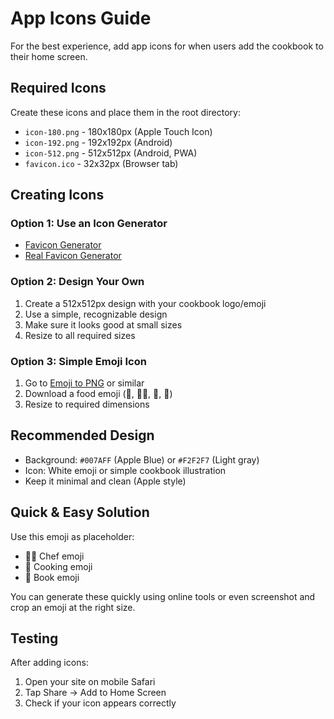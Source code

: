 # App Icons Guide

For the best experience, add app icons for when users add the cookbook to their home screen.

## Required Icons

Create these icons and place them in the root directory:

- `icon-180.png` - 180x180px (Apple Touch Icon)
- `icon-192.png` - 192x192px (Android)
- `icon-512.png` - 512x512px (Android, PWA)
- `favicon.ico` - 32x32px (Browser tab)

## Creating Icons

### Option 1: Use an Icon Generator
- [Favicon Generator](https://favicon.io/)
- [Real Favicon Generator](https://realfavicongenerator.net/)

### Option 2: Design Your Own
1. Create a 512x512px design with your cookbook logo/emoji
2. Use a simple, recognizable design
3. Make sure it looks good at small sizes
4. Resize to all required sizes

### Option 3: Simple Emoji Icon
1. Go to [Emoji to PNG](https://emoji.gg/) or similar
2. Download a food emoji (🍳, 👨‍🍳, 🍴, 📖)
3. Resize to required dimensions

## Recommended Design

- Background: `#007AFF` (Apple Blue) or `#F2F2F7` (Light gray)
- Icon: White emoji or simple cookbook illustration
- Keep it minimal and clean (Apple style)

## Quick & Easy Solution

Use this emoji as placeholder:
- 👨‍🍳 Chef emoji
- 🍳 Cooking emoji
- 📖 Book emoji

You can generate these quickly using online tools or even screenshot and crop an emoji at the right size.

## Testing

After adding icons:
1. Open your site on mobile Safari
2. Tap Share → Add to Home Screen
3. Check if your icon appears correctly
